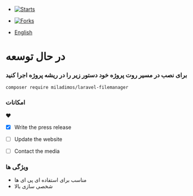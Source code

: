 - [![Starts](https://img.shields.io/github/stars/miladimos/laravel-filemanager?style=flat&logo=github)](https://github.com/miladimos/laravel-filemanager/forks)
- [![Forks](https://img.shields.io/github/forks/miladimos/laravel-filemanager?style=flat&logo=github)](https://github.com/miladimos/laravel-filemanager/stargazers)


- [English](README-en.md)
# در حال توسعه 

### برای نصب در مسیر روت پروژه خود دستور زیر را در ریشه پروژه اجرا کنید 

``composer require miladimos/laravel-filemanager``


### امکانات 
❤️
- [x] Write the press release
- [ ] Update the website
- [ ] Contact the media 


### ویژگی ها 

* مناسب برای استفاده ای پی ای ها
* شخصی سازی بالا
  
    
